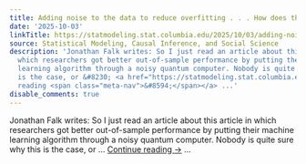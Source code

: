 ```yaml
---
title: Adding noise to the data to reduce overfitting . . . How does that work?
date: '2025-10-03'
linkTitle: https://statmodeling.stat.columbia.edu/2025/10/03/adding-noise-to-the-data-to-reduce-overfitting-how-does-that-work/
source: Statistical Modeling, Causal Inference, and Social Science
description: 'Jonathan Falk writes: So I just read an article about this article in
  which researchers got better out-of-sample performance by putting their machine
  learning algorithm through a noisy quantum computer. Nobody is quite sure why this
  is the case, or &#8230; <a href="https://statmodeling.stat.columbia.edu/2025/10/03/adding-noise-to-the-data-to-reduce-overfitting-how-does-that-work/">Continue
  reading <span class="meta-nav">&#8594;</span></a> ...'
disable_comments: true
---
```

Jonathan Falk writes: So I just read an article about this article in which researchers got better out-of-sample performance by putting their machine learning algorithm through a noisy quantum computer. Nobody is quite sure why this is the case, or &#8230; <a href="https://statmodeling.stat.columbia.edu/2025/10/03/adding-noise-to-the-data-to-reduce-overfitting-how-does-that-work/">Continue reading <span class="meta-nav">&#8594;</span></a> ...